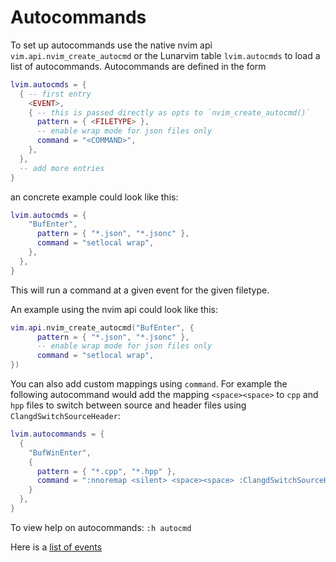 # Autocommands

To set up autocommands use the native nvim api `vim.api.nvim_create_autocmd` or the Lunarvim table `lvim.autocmds` to load a list of autocommands.
Autocommands are defined in the form
```lua
lvim.autocmds = {
  { -- first entry
    <EVENT>,
    { -- this is passed directly as opts to `nvim_create_autocmd()`
      pattern = { <FILETYPE> },
      -- enable wrap mode for json files only
      command = "<COMMAND>",
    },
  },
  -- add more entries
}
```
an concrete example could look like this:
```lua
lvim.autocmds = {
    "BufEnter",
      pattern = { "*.json", "*.jsonc" },
      command = "setlocal wrap",
    },
  },
}
```
This will run a command at a given event for the given filetype.

An example using the nvim api could look like this:
```lua
vim.api.nvim_create_autocmd("BufEnter", {
	  pattern = { "*.json", "*.jsonc" },
	  -- enable wrap mode for json files only
	  command = "setlocal wrap",
})
```
You can also add custom mappings using `command`. For example the following autocommand would add the mapping `<space><space>` to `cpp` and `hpp` files to switch between source and header files using `ClangdSwitchSourceHeader`:

```lua
lvim.autocommands = {
  {
    "BufWinEnter",
    {
      pattern = { "*.cpp", "*.hpp" },
      command = ":nnoremap <silent> <space><space> :ClangdSwitchSourceHeader<CR>",
    }
  },
}
```

To view help on autocommands: `:h autocmd`

Here is a [list of events](https://tech.saigonist.com/b/code/list-all-vim-script-events.html)
